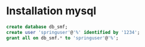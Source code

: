 # Installation mysql
```sql
create database db_smf;
create user 'springuser'@'%' identified by '1234';
grant all on db_smf.* to 'springuser'@'%';
```